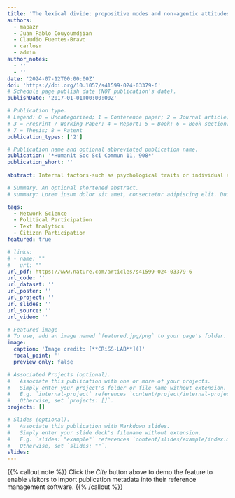 ```yaml
---
title: 'The lexical divide: propositive modes and non-agentic attitudes define the progressive left in Chile'
authors:
  - mapazr
  - Juan Pablo Couyoumdjian
  - Claudio Fuentes-Bravo
  - carlosr
  - admin
author_notes:
  - ''
  - ''
date: '2024-07-12T00:00:00Z'
doi: 'https://doi.org/10.1057/s41599-024-03379-6'
# Schedule page publish date (NOT publication's date).
publishDate: '2017-01-01T00:00:00Z'

# Publication type.
# Legend: 0 = Uncategorized; 1 = Conference paper; 2 = Journal article;
# 3 = Preprint / Working Paper; 4 = Report; 5 = Book; 6 = Book section;
# 7 = Thesis; 8 = Patent
publication_types: ['2']

# Publication name and optional abbreviated publication name.
publication: '*Humanit Soc Sci Commun 11, 908*'
publication_short: ''
 
abstract: Internal factors-such as psychological traits or individual attitudes-relate to and explain political cleavages. Yet, little is known about how locus of control, agency, and modal attitudes impact political ideology. Utilizing textual analysis within the context of the Chilean 2015 constituent process, we go beyond traditional survey methods to explore community clusters in “Values” and “Rights” networks built upon the deliberation of 106,000 people. Our findings reveal distinct attitudinal patterns across political orientations the progressive left generally exhibits a more propositive and non-agentic attitude, the traditional left adopts an evaluative stance towards values, and the right-wing community leans towards a factual attitude but shifts to an evaluative stance when discussing rights. These results underscore the role of psychological constructs in shaping political ideologies and introduce textual analysis as a robust tool for psychological and political inquiry. The study offers a comprehensive understanding of the complexities of political behavior and provides a new lens through which to examine the psychology of political ideology.

# Summary. An optional shortened abstract.
# summary: Lorem ipsum dolor sit amet, consectetur adipiscing elit. Duis posuere tellus ac convallis placerat. Proin tincidunt magna sed ex sollicitudin condimentum.

tags:
  - Network Science
  - Political Participation
  - Text Analytics
  - Citizen Participation
featured: true

# links:
# - name: ""
#   url: ""
url_pdf: https://www.nature.com/articles/s41599-024-03379-6
url_code: ''
url_dataset: ''
url_poster: ''
url_project: ''
url_slides: ''
url_source: ''
url_video: ''

# Featured image
# To use, add an image named `featured.jpg/png` to your page's folder.
image:
  caption: 'Image credit: [**CRiSS-LAB**]()'
  focal_point: ''
  preview_only: false

# Associated Projects (optional).
#   Associate this publication with one or more of your projects.
#   Simply enter your project's folder or file name without extension.
#   E.g. `internal-project` references `content/project/internal-project/index.md`.
#   Otherwise, set `projects: []`.
projects: []

# Slides (optional).
#   Associate this publication with Markdown slides.
#   Simply enter your slide deck's filename without extension.
#   E.g. `slides: "example"` references `content/slides/example/index.md`.
#   Otherwise, set `slides: ""`.
slides:
---
```


{{% callout note %}}
Click the _Cite_ button above to demo the feature to enable visitors to import publication metadata into their reference management software.
{{% /callout %}}

<!-- Supplementary notes can be added here, including [code and math](https://wowchemy.com/docs/content/writing-markdown-latex/). -->
